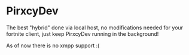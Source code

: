 # PirxcyDev
The best "hybrid" done via local host, no modifications needed for your fortnite client, just keep PirxcyDev running in the background!

As of now there is no xmpp support :(
